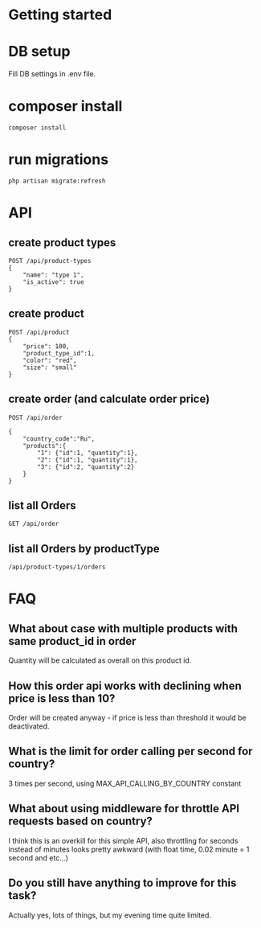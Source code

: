 # Getting started
# DB setup
Fill DB settings in .env file.
# composer install
```
composer install
```
# run migrations 
```
php artisan migrate:refresh
```

# API
## create product types
```
POST /api/product-types
{
	"name": "type 1",
	"is_active": true
}
```
## create product
```
POST /api/product
{
	"price": 100,
	"product_type_id":1,
	"color": "red",
	"size": "small"
}
```

## create order (and calculate order price)
```
POST /api/order

{
	"country_code":"Ru",
	"products":{
		"1": {"id":1, "quantity":1},
		"2": {"id":1, "quantity":1},
		"3": {"id":2, "quantity":2}
	}
}
```

## list all Orders
```
GET /api/order
```

## list all Orders by productType
```
/api/product-types/1/orders
```

# FAQ

## What about case with multiple products with same product_id in order 

Quantity will be calculated as overall on this product id.

## How this order api works with declining when price is less than 10?

Order will be created anyway - if price is less than threshold it would be deactivated.

## What is the limit for order calling per second for country?

3 times per second, using MAX_API_CALLING_BY_COUNTRY constant

## What about using middleware for throttle API requests based on country?

I think this is an overkill for this simple API, also throttling for seconds instead of minutes looks pretty awkward 
(with float time, 0.02 minute = 1 second and etc...)

## Do you still have anything to improve for this task?

Actually yes, lots of things, but my evening time quite limited.